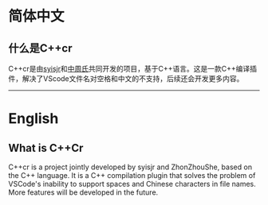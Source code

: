 # 简体中文
## 什么是C++cr
C++cr是由[syisjr](https://github.com/syisjr)和[中周氏](https://github.com/ZhonZhouShe)共同开发的项目，基于C++语言。这是一款C++编译插件，解决了VScode文件名对空格和中文的不支持，后续还会开发更多内容。

___

# English
## What is C++Cr
C++cr is a project jointly developed by syisjr and ZhonZhouShe, based on the C++ language. It is a C++ compilation plugin that solves the problem of VSCode's inability to support spaces and Chinese characters in file names. More features will be developed in the future.
